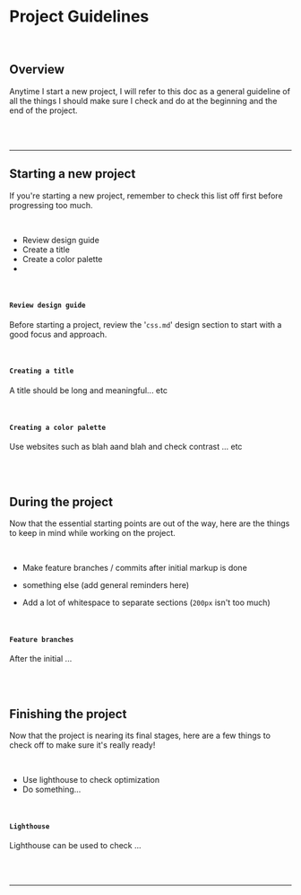 # **Project Guidelines**

<br>

## Overview

Anytime I start a new project, I will refer to this doc as a general guideline of all the things I should make sure I check and do at the beginning and the end of the project.

<br>
<br>

___

## **Starting a new project**

If you're starting a new project, remember to check this list off first before progressing too much.

<br>

- Review design guide
- Create a title
- Create a color palette
- 

<br>

#### **`Review design guide`**

Before starting a project, review the '`css.md`' design section to start with a good focus and approach.

<br>

#### **`Creating a title`**

A title should be long and meaningful... etc

<br>

#### **`Creating a color palette`**

Use websites such as blah aand blah and check contrast ... etc

<br>
<br>

## **During the project**

Now that the essential starting points are out of the way, here are the things to keep in mind while working on the project.

<br>

- Make feature branches / commits after initial markup is done

- something else (add general reminders here)

- Add a lot of whitespace to separate sections (`200px` isn't too much)

<br>

#### **`Feature branches`**

After the initial ...

<br>
<br>

## **Finishing the project**

Now that the project is nearing its final stages, here are a few things to check off to make sure it's really ready!

<br>

- Use lighthouse to check optimization
- Do something...

<br>

#### **`Lighthouse`**

Lighthouse can be used to check ...

<br>
<br>

___